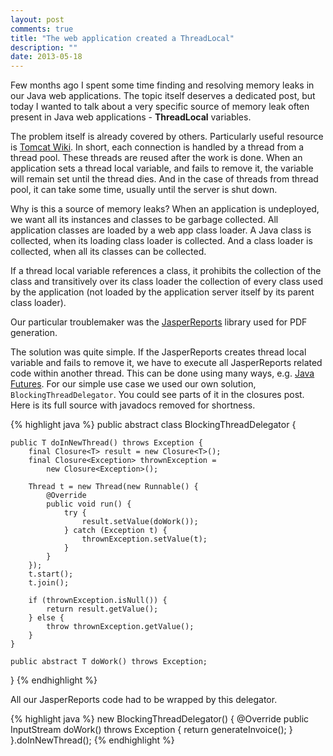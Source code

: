 ```yaml
---
layout: post
comments: true
title: "The web application created a ThreadLocal"
description: ""
date: 2013-05-18
---
```


Few months ago I spent some time finding and resolving
memory leaks in our Java web applications. The topic itself
deserves a dedicated post, but today I wanted to talk about
a very specific source of memory leak often present in Java
web applications - **ThreadLocal** variables.

The problem itself is already covered by others. Particularly
useful resource is [Tomcat Wiki](http://wiki.apache.org/tomcat/MemoryLeakProtection).
In short, each connection is handled by a thread from a
thread pool. These threads are reused after the work
is done. When an application sets a thread local
variable, and fails to remove it, the variable will
remain set until the thread dies. And in the case of
threads from thread pool, it can take some time,
usually until the server is shut down.

Why is this a source of memory leaks? When an application
is undeployed, we want all its instances and classes to be
garbage collected. All application classes are loaded
by a web app class loader. A Java class is collected, when
its loading class loader is collected. And a class loader is
collected, when all its classes can be collected.

If a thread local variable references a class, it prohibits
the collection of the class and transitively over its class
loader the collection of every class used by the application
(not loaded by the application server itself by its
parent class loader).

Our particular troublemaker was the [JasperReports](http://community.jaspersoft.com/project/jasperreports-library) library
used for PDF generation.

The solution was quite simple. If the JasperReports creates
thread local variable and fails to remove it, we have
to execute all JasperReports related code within another
thread. This can be done using many ways, e.g. [Java Futures](http://docs.oracle.com/javase/6/docs/api/java/util/concurrent/Future.html).
For our simple use case we used our own solution, `BlockingThreadDelegator`. You could see parts of it in the closures post.
Here is its full source with javadocs removed for
shortness.

{% highlight java %}
public abstract class BlockingThreadDelegator<T> {

    public T doInNewThread() throws Exception {
        final Closure<T> result = new Closure<T>();
        final Closure<Exception> thrownException =
            new Closure<Exception>();

        Thread t = new Thread(new Runnable() {
            @Override
            public void run() {
                try {
                    result.setValue(doWork());
                } catch (Exception t) {
                    thrownException.setValue(t);
                }
            }
        });
        t.start();
        t.join();

        if (thrownException.isNull()) {
            return result.getValue();
        } else {
            throw thrownException.getValue();
        }
    }

    public abstract T doWork() throws Exception;
}
{% endhighlight %}

All our JasperReports code had to be wrapped by
this delegator.

{% highlight java %}
    new BlockingThreadDelegator<InputStream>() {
        @Override
        public InputStream doWork() throws Exception {
            return generateInvoice();
        }
    }.doInNewThread();
{% endhighlight %}
